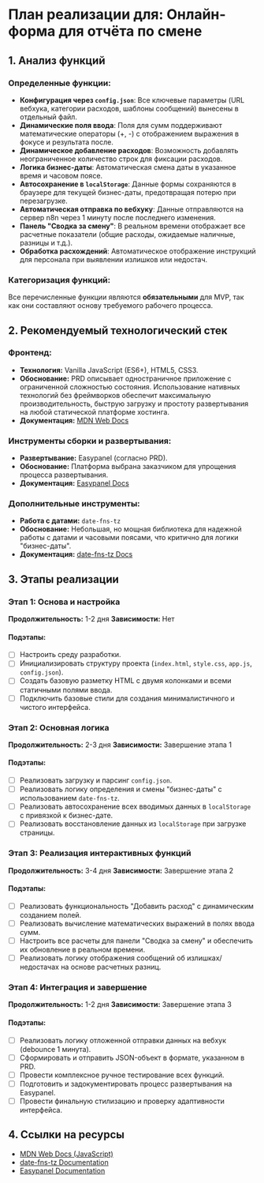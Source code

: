 # План реализации для: Онлайн-форма для отчёта по смене

## 1. Анализ функций

### Определенные функции:
- **Конфигурация через `config.json`**: Все ключевые параметры (URL вебхука, категории расходов, шаблоны сообщений) вынесены в отдельный файл.
- **Динамические поля ввода**: Поля для сумм поддерживают математические операторы (+, -) с отображением выражения в фокусе и результата после.
- **Динамическое добавление расходов**: Возможность добавлять неограниченное количество строк для фиксации расходов.
- **Логика бизнес-даты**: Автоматическая смена даты в указанное время и часовом поясе.
- **Автосохранение в `localStorage`**: Данные формы сохраняются в браузере для текущей бизнес-даты, предотвращая потерю при перезагрузке.
- **Автоматическая отправка по вебхуку**: Данные отправляются на сервер n8n через 1 минуту после последнего изменения.
- **Панель "Сводка за смену"**: В реальном времени отображает все расчетные показатели (общие расходы, ожидаемые наличные, разницы и т.д.).
- **Обработка расхождений**: Автоматическое отображение инструкций для персонала при выявлении излишков или недостач.

### Категоризация функций:
Все перечисленные функции являются **обязательными** для MVP, так как они составляют основу требуемого рабочего процесса.

## 2. Рекомендуемый технологический стек

### Фронтенд:
- **Технология:** Vanilla JavaScript (ES6+), HTML5, CSS3.
- **Обоснование:** PRD описывает одностраничное приложение с ограниченной сложностью состояния. Использование нативных технологий без фреймворков обеспечит максимальную производительность, быструю загрузку и простоту развертывания на любой статической платформе хостинга.
- **Документация:** [MDN Web Docs](https://developer.mozilla.org/ru/docs/Web/JavaScript)

### Инструменты сборки и развертывания:
- **Развертывание:** Easypanel (согласно PRD).
- **Обоснование:** Платформа выбрана заказчиком для упрощения процесса развертывания.
- **Документация:** [Easypanel Docs](https://easypanel.io/docs)

### Дополнительные инструменты:
- **Работа с датами:** `date-fns-tz`
- **Обоснование:** Небольшая, но мощная библиотека для надежной работы с датами и часовыми поясами, что критично для логики "бизнес-даты".
- **Документация:** [date-fns-tz Docs](https://github.com/marnusw/date-fns-tz)

## 3. Этапы реализации

### Этап 1: Основа и настройка
**Продолжительность:** 1-2 дня
**Зависимости:** Нет

#### Подэтапы:
- [ ] Настроить среду разработки.
- [ ] Инициализировать структуру проекта (`index.html`, `style.css`, `app.js`, `config.json`).
- [ ] Создать базовую разметку HTML с двумя колонками и всеми статичными полями ввода.
- [ ] Подключить базовые стили для создания минималистичного и чистого интерфейса.

### Этап 2: Основная логика
**Продолжительность:** 2-3 дня
**Зависимости:** Завершение этапа 1

#### Подэтапы:
- [ ] Реализовать загрузку и парсинг `config.json`.
- [ ] Реализовать логику определения и смены "бизнес-даты" с использованием `date-fns-tz`.
- [ ] Реализовать автосохранение всех вводимых данных в `localStorage` с привязкой к бизнес-дате.
- [ ] Реализовать восстановление данных из `localStorage` при загрузке страницы.

### Этап 3: Реализация интерактивных функций
**Продолжительность:** 3-4 дня
**Зависимости:** Завершение этапа 2

#### Подэтапы:
- [ ] Реализовать функциональность "Добавить расход" с динамическим созданием полей.
- [ ] Реализовать вычисление математических выражений в полях ввода сумм.
- [ ] Настроить все расчеты для панели "Сводка за смену" и обеспечить их обновление в реальном времени.
- [ ] Реализовать логику отображения сообщений об излишках/недостачах на основе расчетных разниц.

### Этап 4: Интеграция и завершение
**Продолжительность:** 1-2 дня
**Зависимости:** Завершение этапа 3

#### Подэтапы:
- [ ] Реализовать логику отложенной отправки данных на вебхук (debounce 1 минута).
- [ ] Сформировать и отправить JSON-объект в формате, указанном в PRD.
- [ ] Провести комплексное ручное тестирование всех функций.
- [ ] Подготовить и задокументировать процесс развертывания на Easypanel.
- [ ] Провести финальную стилизацию и проверку адаптивности интерфейса.

## 4. Ссылки на ресурсы
- [MDN Web Docs (JavaScript)](https://developer.mozilla.org/ru/docs/Web/JavaScript)
- [date-fns-tz Documentation](https://github.com/marnusw/date-fns-tz)
- [Easypanel Documentation](https://easypanel.io/docs)
